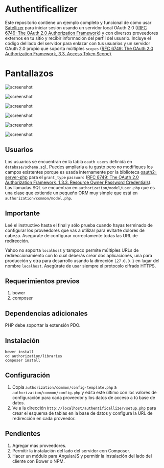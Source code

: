 # Authentificallizer

Este repositorio contiene un ejemplo completo y funcional de cómo usar [Satellizer](https://github.com/sahat/satellizer) para iniciar sesión usando un servidor local OAuth 2.0 (([RFC 6749: The OAuth 2.0 Authorization Framework](https://tools.ietf.org/html/rfc6749)) y con diversos proveedores externos en tu sitio y recibir información del perfil del usuario. Incluye el código del lado del servidor para enlazar con tus usuarios y un servidor OAuth 2.0 propio que soporta múltiples `scopes` ([RFC 6749: The OAuth 2.0 Authorization Framework, 3.3. Access Token Scope](https://tools.ietf.org/html/rfc6749#section-3.3)).

# Pantallazos

![screenshot](https://jmouriz.github.io/resources/images/screenshots/authentificallizer-1.png)

![screenshot](https://jmouriz.github.io/resources/images/screenshots/authentificallizer-2.png)

![screenshot](https://jmouriz.github.io/resources/images/screenshots/authentificallizer-3.png)

![screenshot](https://jmouriz.github.io/resources/images/screenshots/authentificallizer-4.png)

![screenshot](https://jmouriz.github.io/resources/images/screenshots/authentificallizer-5.png)

![screenshot](https://jmouriz.github.io/resources/images/screenshots/authentificallizer-6.png)

## Usuarios

Los usuarios se encuentran en la tabla `oauth_users` definida en `database/schema.sql`. Puedes ampliarla a tu gusto pero no modifiques los campos existentes porque es usada internamente por la biblioteca [oauth2-server-php](https://github.com/bshaffer/oauth2-server-php) para el `grant_type` `password` ([RFC 6749: The OAuth 2.0 Authorization Framework, 1.3.3. Resource Owner Password Credentials](https://tools.ietf.org/html/rfc6749#section-1.3.3)). Las llamadas SQL se encuentran en `authorization/model/user.php` que es una clase que extiende un pequeño ORM muy simple que está en `authorization/common/model.php`.

## Importante

Leé el instructivo hasta el final y sólo prueba cuando hayas terminado de configurar los proveedores que vas a utilizar para evitarte dolores de cabeza. Asegúrate de configurar correctamente todas las URL de redirección.

Yahoo no soporta `localhost` y tampoco permite múltiples URLs de redireccionamiento con lo cual deberás crear dos aplicaciones, una para producción y otra para desarrollo usando la dirección `127.0.0.1` en lugar del nombre `localhost`. Asegúrate de usar siempre el protocolo cifrado HTTPS.

## Requerimientos previos

1. bower
2. composer

## Dependencias adicionales

PHP debe soportar la extensión PDO.

## Instalación

```
bower install
cd authorization/libraries
composer install
```

## Configuración

1. Copia `authorization/common/config-template.php` a `authorization/common/config.php` y edita este último con los valores de configuración para cada proveedor y los datos de acceso a tú base de datos.
2. Ve a la dirección `http://localhost/authentificallizer/setup.php` para crear el esquema de tablas en la base de datos y configura la URL de redirección en cada proveedor.

## Pendientes

1. Agregar más proveedores.
2. Permitir la instalación del lado del servidor con Composer.
3. Hacer un módulo para AngularJS y permitir la instalación del lado del cliente con Bower o NPM.
